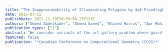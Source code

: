 ```yaml
---
title: "The Inapproximability of Illuminating Polygons by $α$-Floodlights"
date: 2015-07-11
publishDate: 2021-11-19T20:39:58.237123Z
authors: ["Ahmed Abdelkader", "Ahmed Saeed", "Khaled Harras", "Amr Mohamed"]
publication_types: ["1"]
abstract: "We consider variants of the art gallery problem where guard visibility is limited to a certain angular aperture α. We show that the problem is NP-hard even when guards can be located in the interior of the polygon. We then proceed to prove that both this problem and its vertex variant, where guard placement is restricted to the vertices of the polygon, are APX-hard. We observe that earlier constructions for such results in art gallery problems with 360◦ guards, usually required them to cover few specific elements. We exploit this by carefully updating the construction to replace 360◦ guards with α-floodlights. Similar transformations may be applicable to other constructions in traditional art gallery theorems, which is of independent interest."
featured: false
publication: "*Canadian Conference on Computational Geometry (CCCG)*"
---
```


